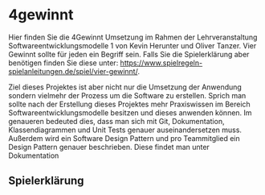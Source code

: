 # 4gewinnt

Hier finden Sie die 4Gewinnt Umsetzung im Rahmen der Lehrveranstaltung Softwareentwicklungsmodelle 1 von Kevin Herunter und Oliver Tanzer.
Vier Gewinnt sollte für jeden ein Begriff sein. Falls Sie die Spielerklärung aber benötigen finden Sie diese unter:
<https://www.spielregeln-spielanleitungen.de/spiel/vier-gewinnt/>.

Ziel dieses Projektes ist aber nicht nur die Umsetzung der Anwendung sondern vielmehr der Prozess um die Software zu erstellen. Sprich man sollte nach der Erstellung dieses Projektes mehr Praxiswissen im Bereich Softwareentwicklungsmodelle besitzen und dieses anwenden können. Im genaueren bedeuted dies, dass man sich mit Git, Dokumentation, Klassendiagrammen und Unit Tests genauer auseinandersetzen muss. Außerdem wird ein Software Design Pattern und pro Teammitglied ein Design Pattern genauer beschrieben. Diese findet man unter Dokumentation


## Spielerklärung